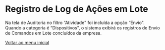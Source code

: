 # Registro de Log de Ações em Lote

Na tela de Auditoria no filtro “Atividade" foi incluída a opção “Envio". Quando a categoria é “Dispositivos", o sistema exibirá os registros de Envio de Comandos em Lote concluídos da empresa. &#x20;



[Voltar ao menu inicial](../release-notes-less-than-nomeproduto-greater-than-v7.0.0.md)
